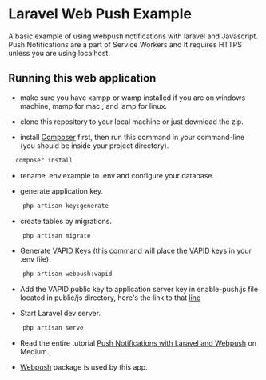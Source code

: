 # Laravel Web Push Example
A basic example of using webpush notifications with laravel and Javascript. Push Notifications are a part of Service Workers and It requires HTTPS unless you are using localhost.

## Running this web application
- make sure you have xampp or wamp installed if you are on windows machine, mamp for mac , and lamp for linux.

- clone this repository to your local machine or just download the zip.

- install [Composer](https://getcomposer.org/download) first, then run this command in your command-line (you should be inside your project directory). 
```bash
  composer install
```

- rename .env.example to .env and configure your database.

- generate application key.

```bash
    php artisan key:generate
```

- create tables by migrations.

```bash
    php artisan migrate
```

- Generate VAPID Keys (this command will place the VAPID keys in your .env file).
```bash
    php artisan webpush:vapid
```

- Add the VAPID public key to application server key in enable-push.js file located in public/js directory, here's the link to that [line](https://github.com/SagarMaheshwary/webpush-example/blob/0a0be26c038ea6de1289035c19bc715513340356/public/js/enable-push.js#L64)

- Start Laravel dev server.
```bash
    php artisan serve
```
- Read the entire tutorial [Push Notifications with Laravel and Webpush](https://medium.com/@sagarmaheshwary31/push-notifications-with-laravel-and-webpush-446884265aaa) on Medium.

- [Webpush](https://github.com/laravel-notification-channels/webpush) package is used by this app.
